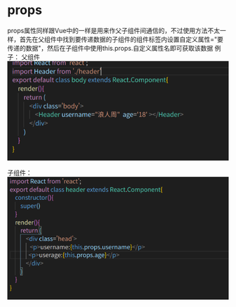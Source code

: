 # props 
props属性同样跟Vue中的一样是用来作父子组件间通信的，不过使用方法不太一样，首先在父组件中找到要传递数据的子组件的组件标签内设置自定义属性="要传递的数据"，然后在子组件中使用this.props.自定义属性名即可获取该数据
例子：
父组件
<img src="./img/21.png">

子组件：
<img src="./img/22.png">